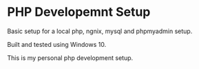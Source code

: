 # PHP Developemnt Setup

Basic setup for a local php, ngnix, mysql and phpmyadmin setup.

Built and tested using Windows 10.

This is my personal php development setup.
